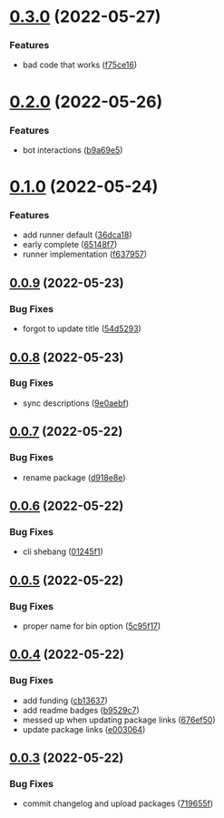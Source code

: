 # [0.3.0](https://github.com/mcbeet/beet-bot/compare/v0.2.0...v0.3.0) (2022-05-27)


### Features

* bad code that works ([f75ce16](https://github.com/mcbeet/beet-bot/commit/f75ce1627b1f4e0b5ef2ff142fa45fdbe66e8168))

# [0.2.0](https://github.com/mcbeet/beet-bot/compare/v0.1.0...v0.2.0) (2022-05-26)


### Features

* bot interactions ([b9a69e5](https://github.com/mcbeet/beet-bot/commit/b9a69e5858ef6786ea9126c66f7c8e063102813b))

# [0.1.0](https://github.com/mcbeet/beet-bot/compare/v0.0.9...v0.1.0) (2022-05-24)


### Features

* add runner default ([36dca18](https://github.com/mcbeet/beet-bot/commit/36dca188197f414340d7e31b6552de93df787da6))
* early complete ([65148f7](https://github.com/mcbeet/beet-bot/commit/65148f7c36e461768a6655bcd849e39c480bbaec))
* runner implementation ([f637957](https://github.com/mcbeet/beet-bot/commit/f6379577454e702a9b8aa5cf262d31e020fcbc9e))

## [0.0.9](https://github.com/mcbeet/beet-bot/compare/v0.0.8...v0.0.9) (2022-05-23)


### Bug Fixes

* forgot to update title ([54d5293](https://github.com/mcbeet/beet-bot/commit/54d5293fde123c2f5c9625468a8ce9e6457ac0db))

## [0.0.8](https://github.com/mcbeet/beet-bot/compare/v0.0.7...v0.0.8) (2022-05-23)


### Bug Fixes

* sync descriptions ([9e0aebf](https://github.com/mcbeet/beet-bot/commit/9e0aebf02a329fe602cbd66bd17d74f68fbf42b3))

## [0.0.7](https://github.com/mcbeet/beet-bot/compare/v0.0.6...v0.0.7) (2022-05-22)


### Bug Fixes

* rename package ([d918e8e](https://github.com/mcbeet/beet-bot/commit/d918e8e0cfde5e7e7e7082304565a2a8a1283504))

## [0.0.6](https://github.com/mcbeet/beet-bot/compare/v0.0.5...v0.0.6) (2022-05-22)


### Bug Fixes

* cli shebang ([01245f1](https://github.com/mcbeet/beet-bot/commit/01245f190575ffbcf902dfb2433d0fc66d46c6a9))

## [0.0.5](https://github.com/mcbeet/beet-bot/compare/v0.0.4...v0.0.5) (2022-05-22)


### Bug Fixes

* proper name for bin option ([5c95f17](https://github.com/mcbeet/beet-bot/commit/5c95f17097eb7009aad4768c88aa1a2b08e9de31))

## [0.0.4](https://github.com/mcbeet/beet-bot/compare/v0.0.3...v0.0.4) (2022-05-22)


### Bug Fixes

* add funding ([cb13637](https://github.com/mcbeet/beet-bot/commit/cb13637e64e9eaee46f26d16ce367077f567267d))
* add readme badges ([b9529c7](https://github.com/mcbeet/beet-bot/commit/b9529c77d0b96186e53145360228be2042de8543))
* messed up when updating package links ([676ef50](https://github.com/mcbeet/beet-bot/commit/676ef50084627a5a47b123a3eb1642b3d1b71470))
* update package links ([e003064](https://github.com/mcbeet/beet-bot/commit/e003064bd739b9c336dba772d89c64d8df92b459))

## [0.0.3](https://github.com/mcbeet/beet-bot/compare/v0.0.2...v0.0.3) (2022-05-22)


### Bug Fixes

* commit changelog and upload packages ([719655f](https://github.com/mcbeet/beet-bot/commit/719655f904cd16db2829033c23162854040e2bfe))
